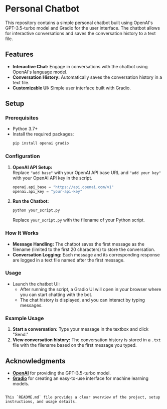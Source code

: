 
# Personal Chatbot

This repository contains a simple personal chatbot built using OpenAI's GPT-3.5-turbo model and Gradio for the user interface. The chatbot allows for interactive conversations and saves the conversation history to a text file.

## Features
- **Interactive Chat:** Engage in conversations with the chatbot using OpenAI's language model.
- **Conversation History:** Automatically saves the conversation history in a text file.
- **Customizable UI:** Simple user interface built with Gradio.

## Setup

### Prerequisites
- Python 3.7+
- Install the required packages:
  ```bash
  pip install openai gradio
  ```

### Configuration
1. **OpenAI API Setup:**  
   Replace `"add base"` with your OpenAI API base URL and `"add your key"` with your OpenAI API key in the script.
   ```python
   openai.api_base = "https://api.openai.com/v1"
   openai.api_key = "your-api-key"
   ```

2. **Run the Chatbot:**
   ```bash
   python your_script.py
   ```
   Replace `your_script.py` with the filename of your Python script.

### How It Works
- **Message Handling:** The chatbot saves the first message as the filename (limited to the first 20 characters) to store the conversation.
- **Conversation Logging:** Each message and its corresponding response are logged in a text file named after the first message.

### Usage
- Launch the chatbot UI:
  - After running the script, a Gradio UI will open in your browser where you can start chatting with the bot.
  - The chat history is displayed, and you can interact by typing messages.

### Example Usage
1. **Start a conversation:** Type your message in the textbox and click "Send."
2. **View conversation history:** The conversation history is stored in a `.txt` file with the filename based on the first message you typed.


## Acknowledgments
- **[OpenAI](https://www.openai.com)** for providing the GPT-3.5-turbo model.
- **[Gradio](https://www.gradio.app)** for creating an easy-to-use interface for machine learning models.
```

This `README.md` file provides a clear overview of the project, setup instructions, and usage details.

